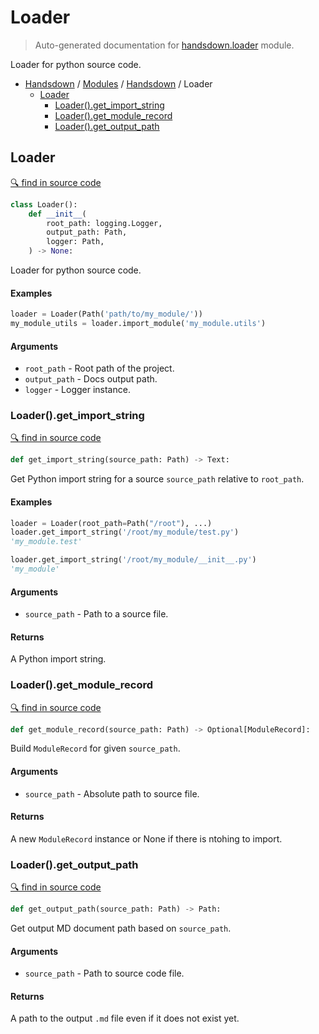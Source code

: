 # Loader

> Auto-generated documentation for [handsdown.loader](https://github.com/vemel/handsdown/blob/master/handsdown/loader.py) module.

Loader for python source code.

- [Handsdown](../README.md#-handsdown---python-documentation-generator) / [Modules](../MODULES.md#modules) / [Handsdown](index.md#handsdown) / Loader
  - [Loader](#loader)
    - [Loader().get_import_string](#loaderget_import_string)
    - [Loader().get_module_record](#loaderget_module_record)
    - [Loader().get_output_path](#loaderget_output_path)

## Loader

[🔍 find in source code](https://github.com/vemel/handsdown/blob/master/handsdown/loader.py#L16)

```python
class Loader():
    def __init__(
        root_path: logging.Logger,
        output_path: Path,
        logger: Path,
    ) -> None:
```

Loader for python source code.

#### Examples

```python
loader = Loader(Path('path/to/my_module/'))
my_module_utils = loader.import_module('my_module.utils')
```

#### Arguments

- `root_path` - Root path of the project.
- `output_path` - Docs output path.
- `logger` - Logger instance.

### Loader().get_import_string

[🔍 find in source code](https://github.com/vemel/handsdown/blob/master/handsdown/loader.py#L97)

```python
def get_import_string(source_path: Path) -> Text:
```

Get Python import string for a source `source_path` relative to `root_path`.

#### Examples

```python
loader = Loader(root_path=Path("/root"), ...)
loader.get_import_string('/root/my_module/test.py')
'my_module.test'

loader.get_import_string('/root/my_module/__init__.py')
'my_module'
```

#### Arguments

- `source_path` - Path to a source file.

#### Returns

A Python import string.

### Loader().get_module_record

[🔍 find in source code](https://github.com/vemel/handsdown/blob/master/handsdown/loader.py#L59)

```python
def get_module_record(source_path: Path) -> Optional[ModuleRecord]:
```

Build `ModuleRecord` for given `source_path`.

#### Arguments

- `source_path` - Absolute path to source file.

#### Returns

A new `ModuleRecord` instance or None if there is ntohing to import.

### Loader().get_output_path

[🔍 find in source code](https://github.com/vemel/handsdown/blob/master/handsdown/loader.py#L38)

```python
def get_output_path(source_path: Path) -> Path:
```

Get output MD document path based on `source_path`.

#### Arguments

- `source_path` - Path to source code file.

#### Returns

A path to the output `.md` file even if it does not exist yet.
